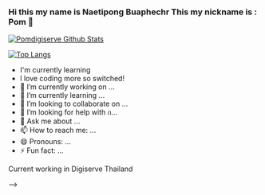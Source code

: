 ### Hi this my name is Naetipong Buaphechr This my nickname is : Pom 👋

<!---
- 👋 Hi, I’m @Pomdigiserve
- 👀 I’m interested in ...
- 🌱 I’m currently learning ...
- 💞️ I’m looking to collaborate on ...
- 📫 How to reach me ...


Pomdigiserve/Pomdigiserve is a ✨ special ✨ repository because its `README.md` (this file) appears on your GitHub profile.
You can click the Preview link to take a look at your changes.
--->


[![Pomdigiserve Github Stats](https://github-readme-stats.vercel.app/api?username=Pomdigiserve&count_private=true&show_icons=true&theme=radical&hide_rank=false)](https://github.com/anuraghazra/github-readme-stats)

[![Top Langs](https://github-readme-stats.vercel.app/api/top-langs/?username=Pomdigiserve)](https://github.com/anuraghazra/github-readme-stats)


- I'm currently learning
- l love coding more so switched!
- 🔭 I’m currently working on ...
- 🌱 I’m currently learning ...
- 👯 I’m looking to collaborate on ...
- 🤔 I’m looking for help with ก...
- 💬 Ask me about ...
- 📫 How to reach me: ...
- 😄 Pronouns: ...
- ⚡ Fun fact: ...

Current working in Digiserve Thailand

-->
